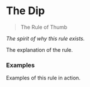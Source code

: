 # The Dip

> The Rule of Thumb

*The spirit of why this rule exists.*

The explanation of the rule.

### Examples

Examples of this rule in action.
